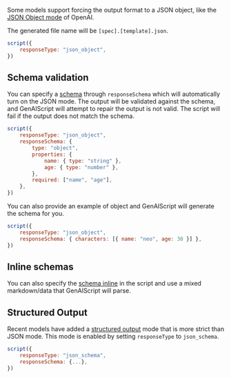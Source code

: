 
Some models support forcing the output format to a JSON object, like the [JSON Object mode](https://platform.openai.com/docs/guides/text-generation/json-mode) of OpenAI.

The generated file name will be `[spec].[template].json`.

```js 'responseType: "json_object"'
script({
    responseType: "json_object",
})
```

## Schema validation

You can specify a [schema](/genaiscript/reference/scripts/schemas) through `responseSchema` which will automatically turn on the JSON mode. The output will be validated against the schema, and GenAIScript will attempt to repair the output is not valid. The script will fail if the output does not match the schema.

```js "responseSchema"
script({
    responseType: "json_object",
    responseSchema: {
        type: "object",
        properties: {
            name: { type: "string" },
            age: { type: "number" },
        },
        required: ["name", "age"],
    },
})
```

You can also provide an example of object and GenAIScript will generate the schema for you.

```js "responseSchema"
script({
    responseType: "json_object",
    responseSchema: { characters: [{ name: "neo", age: 30 }] },
})
```

## Inline schemas

You can also specify the [schema inline](/genaiscript/reference/scripts/schemas) in the script and use a mixed markdown/data that GenAIScript will parse.

## Structured Output

Recent models have added a [structured output](/genaiscript/reference/scripts/structured-output) mode that is more strict than JSON mode. This mode is enabled by setting `responseType` to `json_schema`.

```js "responseSchema"
script({
    responseType: "json_schema",
    responseSchema: {...},
})
```
